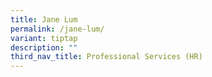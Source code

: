 ```yaml
---
title: Jane Lum
permalink: /jane-lum/
variant: tiptap
description: ""
third_nav_title: Professional Services (HR)
---
```

